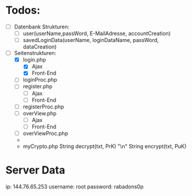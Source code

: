 # Todos:

- [ ] Datenbank Strukturen:
  - [ ] user(userName,passWord, E-MailAdresse, accountCreation)
  - [ ] savedLoginData(userName, loginDataName, passWord, dataCreation)
  
- [ ] Seitenstrukturen:
  - [x] login.php
    - [x] Ajax
    - [x] Front-End
  - [ ] loginProc.php
  - [ ] register.php
    - [ ] Ajax
    - [ ] Front-End
  - [ ] registerProc.php
  - [ ] overView.php
    - [ ] Ajax
    - [ ] Front-End
  - [ ] overViewProc.php
  - 
  - myCrypto.php
    String decrypt(txt, PrK) "\n"
    String encrypt(txt, PuK)
  
# Server Data
ip: 144.76.65.253
username: root
password: rabadons0p
